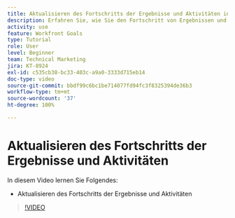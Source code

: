 ```yaml
---
title: Aktualisieren des Fortschritts der Ergebnisse und Aktivitäten in [!DNL Workfront Goals]
description: Erfahren Sie, wie Sie den Fortschritt von Ergebnissen und Aktivitäten in [!DNL Workfront Goals]aktualisieren.
activity: use
feature: Workfront Goals
type: Tutorial
role: User
level: Beginner
team: Technical Marketing
jira: KT-8924
exl-id: c535cb38-bc33-403c-a9a0-3333d715eb14
doc-type: video
source-git-commit: bbdf99c6bc1be714077fd94fc3f8325394de36b3
workflow-type: tm+mt
source-wordcount: '37'
ht-degree: 100%

---
```


# Aktualisieren des Fortschritts der Ergebnisse und Aktivitäten

In diesem Video lernen Sie Folgendes:

* Aktualisieren des Fortschritts der Ergebnisse und Aktivitäten

>[!VIDEO](https://video.tv.adobe.com/v/335196/?quality=12&learn=on&enablevpops=1)
